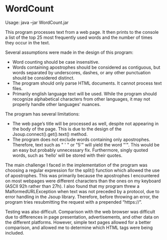 # WordCount

Usage: java –jar WordCount.jar <URL>
  
This program processes text from a web page. It then prints to the console a list of the top 25 most frequently used words and the number of times they occur in the text.

Several assumptions were made in the design of this program:
- Word counting should be case insensitive.
- Words containing apostrophes should be considered as contiguous, but words separated by underscores, dashes, or any other punctuation should be considered distinct.
- The program should only parse HTML documents. It cannot process text files.
- Primarily english language text will be used. While the program should recognize alphabetical characters from other languages, it may not properly handle other languages' nuances.

The program has several limitations:
- The web page’s title will be processed as well, despite not appearing in the body of the page. This is due to the design of the Jsoup.connect().get().text() method.
- The program does not exclude words containing only apostrophes. Therefore, text such as " ' " or "5'" will yield the word "'". This would be an easy but probably unnecessary fix. Furthermore, singly quoted words, such as ‘hello’ will be stored with their quotes.

The main challenge I faced in the implementation of the program was choosing a regular expression for the split() function which allowed the use of apostrophes. This was primarily because the apostrophes I encountered on most webpages were different characters than the ones on my keyboard (ASCII 92h rather than 27h). I also found that my program threw a MalformedURLException when text was not preceded by a protocol, due to error handling in the Jsoup library. Therefore, before throwing an error, the program tries resubmitting the request with a prepended “https://”. 

Testing was also difficult. Comparison with the web browser was difficult due to differences in page presentation, advertisements, and other data on the different platforms. However, simple text pages allowed for a better comparison, and allowed me to determine which HTML tags were being included.

